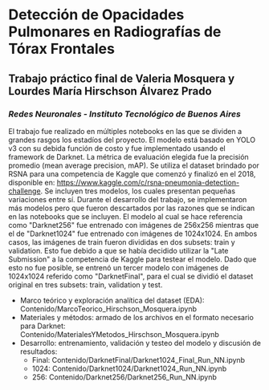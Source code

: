 # Detección de Opacidades Pulmonares en Radiografías de Tórax Frontales
## Trabajo práctico final de Valeria Mosquera y Lourdes María Hirschson Álvarez Prado 
### *Redes Neuronales - Instituto Tecnológico de Buenos Aires*

El trabajo fue realizado en múltiples notebooks en las que se dividen a grandes rasgos los estadíos del proyecto. El modelo está basado en YOLO v3 con su debida función de costo y fue implementado usando el framework de Darknet. La métrica de evaluación elegida fue la precisión promedio (mean average precision, mAP). Se utiliza el dataset brindado por RSNA para una competencia de Kaggle que comenzó y finalizó en el 2018, disponible en: https://www.kaggle.com/c/rsna-pneumonia-detection-challenge. Se incluyen tres modelos, los cuales presentan pequeñas variaciones entre sí. Durante el desarrollo del trabajo, se implementaron más modelos pero que fueron descartados por las razones que se indican en las notebooks que se incluyen. El modelo al cual se hace referencia como "Darknet256" fue entrenado con imágenes de 256x256 mientras que el de "Darknet1024" fue entrenado con imágenes de 1024x1024. En ambos casos, las imágenes de train fueron divididas en dos subsets: train y validation. Esto fue debido a que se había decidido utilizar la "Late Submission" a la competencia de Kaggle para testear el modelo. Dado que esto no fue posible, se entrenó un tercer modelo con imágenes de 1024x1024 referido como "DarknetFinal", para el cual se dividió el dataset original en tres subsets: train, validation y test.

- Marco teórico y exploración analítica del dataset (EDA): Contenido/MarcoTeorico_Hirschson_Mosquera.ipynb
- Materiales y métodos: armado de los archivos en el formato necesario para Darknet:  Contenido/MaterialesYMetodos_Hirschson_Mosquera.ipynb
- Desarrollo: entrenamiento, validación y testeo del modelo y discusión de resultados: 
    - Final:  Contenido/DarknetFinal/Darknet1024_Final_Run_NN.ipynb
    - 1024:  Contenido/Darknet1024/Darknet1024_Run_NN.ipynb  
    - 256:  Contenido/Darknet256/Darknet256_Run_NN.ipynb

